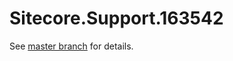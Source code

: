 # Sitecore.Support.163542

See [master branch](https://github.com/sitecoresupport/Sitecore.Support.163542) for details.